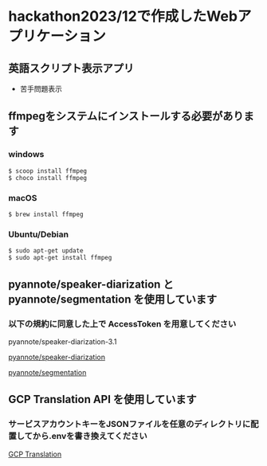 # hackathon2023/12で作成したWebアプリケーション


## 英語スクリプト表示アプリ
- 苦手問題表示






## ffmpegをシステムにインストールする必要があります

### windows
```
$ scoop install ffmpeg
$ choco install ffmpeg
```
### macOS
```
$ brew install ffmpeg
```
### Ubuntu/Debian
```
$ sudo apt-get update
$ sudo apt-get install ffmpeg
```


## pyannote/speaker-diarization と pyannote/segmentation を使用しています

### 以下の規約に同意した上で AccessToken を用意してください

pyannote/speaker-diarization-3.1

[pyannote/speaker-diarization](https://huggingface.co/pyannote/speaker-diarization)

[pyannote/segmentation](https://huggingface.co/pyannote/segmentation)

## GCP Translation API を使用しています
### サービスアカウントキーをJSONファイルを任意のディレクトリに配置してから.envを書き換えてください

[GCP Translation](https://cloud.google.com/translate/?hl=ja)
